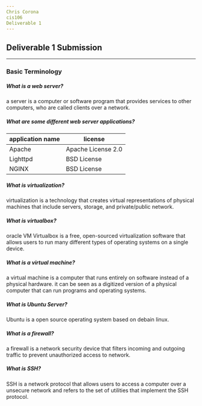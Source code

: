 ```yaml
---
Chris Corona 
cis106
Deliverable 1
---
```

## Deliverable 1 Submission
---
### Basic Terminology

##### What is a web server? 

a server is a computer or software program that provides services to other computers, who are called clients over a network.


##### What are some different web server applications?

| application name | license            |
| ---------------- | ------------------ |
| Apache           | Apache License 2.0 |
| Lighttpd         | BSD License        |
| NGINX            | BSD License        |


##### What is virtualization?

virtualization is a technology that creates virtual representations of physical machines that include servers, storage, and private/public network.


##### What is virtualbox?

oracle VM Virtualbox is a free, open-sourced virtualization software that allows users to run many different types of operating systems on a single device.


##### What is a virtual machine?

a virtual machine is a computer that runs entirely on software instead of a physical hardware. it can be seen as a digitized version of a physical computer that can run programs and operating systems.

##### What is Ubuntu Server?

Ubuntu is a open source operating system based on debain linux.

##### What is a firewall?

a firewall is a network security device that filters incoming and outgoing traffic to prevent unauthorized access to network.

##### What is SSH?

SSH is a network protocol that allows users to access a computer over a unsecure network and refers to the set of utilities that implement the SSH protocol.
